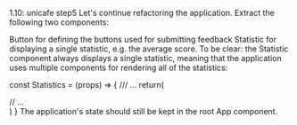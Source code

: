 1.10: unicafe step5
Let's continue refactoring the application. Extract the following two components:

Button for defining the buttons used for submitting feedback
Statistic for displaying a single statistic, e.g. the average score.
To be clear: the Statistic component always displays a single statistic, meaning that the application uses multiple components for rendering all of the statistics:

const Statistics = (props) => {
  /// ...
  return(
    <div>
      <Statistic text="good" value ={...} />
      <Statistic text="neutral" value ={...} />
      <Statistic text="bad" value ={...} />
      // ...
    </div>
  )
}
The application's state should still be kept in the root App component.
